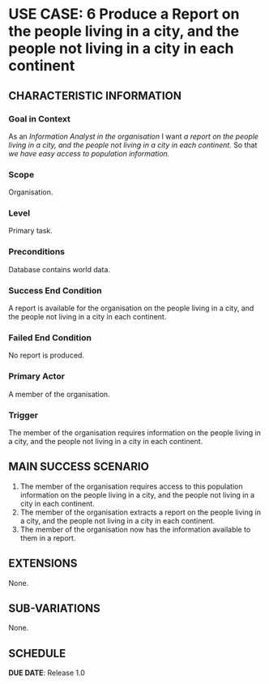 # USE CASE: 6 Produce a Report on the people living in a city, and the people not living in a city in each continent

## CHARACTERISTIC INFORMATION

### Goal in Context

As an *Information Analyst in the organisation*
I want *a report on the people living in a city, and the people not living in a city in each continent.*
So that *we have easy access to population information.*

### Scope

Organisation.

### Level

Primary task.

### Preconditions

Database contains world data.

### Success End Condition

A report is available for the organisation on the people living in a city, and the people not living in a city in each continent.

### Failed End Condition

No report is produced.

### Primary Actor

A member of the organisation.

### Trigger

The member of the organisation requires information on the people living in a city, and the people not living in a city in each continent.
## MAIN SUCCESS SCENARIO

1. The member of the organisation requires access to this population information on the people living in a city, and the people not living in a city in each continent.
2. The member of the organisation extracts a report on the people living in a city, and the people not living in a city in each continent.
3. The member of the organisation now has the information available to them in a report.

## EXTENSIONS

None.

## SUB-VARIATIONS

None.

## SCHEDULE

**DUE DATE**: Release 1.0